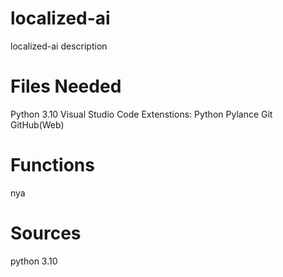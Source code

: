 # localized-ai

localized-ai description

# Files Needed

Python 3.10
Visual Studio Code
    Extenstions:
        Python
        Pylance
Git
GitHub(Web)

# Functions

nya

# Sources

python 3.10
